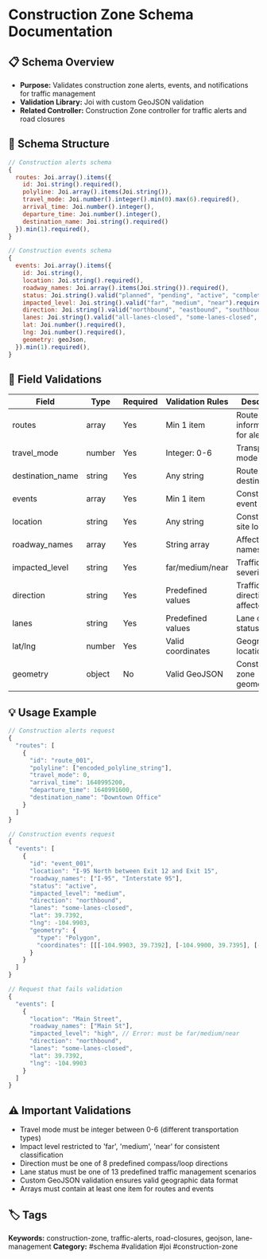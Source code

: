 # Construction Zone Schema Documentation

## 📋 Schema Overview
- **Purpose:** Validates construction zone alerts, events, and notifications for traffic management
- **Validation Library:** Joi with custom GeoJSON validation
- **Related Controller:** Construction Zone controller for traffic alerts and road closures

## 🔧 Schema Structure
```javascript
// Construction alerts schema
{
  routes: Joi.array().items({
    id: Joi.string().required(),
    polyline: Joi.array().items(Joi.string()),
    travel_mode: Joi.number().integer().min(0).max(6).required(),
    arrival_time: Joi.number().integer(),
    departure_time: Joi.number().integer(),
    destination_name: Joi.string().required()
  }).min(1).required(),
}

// Construction events schema
{
  events: Joi.array().items({
    id: Joi.string(),
    location: Joi.string().required(),
    roadway_names: Joi.array().items(Joi.string()).required(),
    status: Joi.string().valid("planned", "pending", "active", "completed", "cancelled"),
    impacted_level: Joi.string().valid("far", "medium", "near").required(),
    direction: Joi.string().valid("northbound", "eastbound", "southbound", "westbound", "undefined", "unknown", "inner-loop", "outer-loop").required(),
    lanes: Joi.string().valid("all-lanes-closed", "some-lanes-closed", "all-lanes-open", "alternating-one-way", "some-lanes-closed-merge-left", "some-lanes-closed-merge-right", "all-lanes-open-shift-left", "all-lanes-open-shift-right", "some-lanes-closed-split", "flagging", "temporary-traffic-signal", "unknown").required(),
    lat: Joi.number().required(),
    lng: Joi.number().required(),
    geometry: geoJson,
  }).min(1).required(),
}
```

## 📝 Field Validations
| Field | Type | Required | Validation Rules | Description |
|-------|------|----------|------------------|-------------|
| routes | array | Yes | Min 1 item | Route information for alerts |
| travel_mode | number | Yes | Integer: 0-6 | Transportation mode |
| destination_name | string | Yes | Any string | Route destination |
| events | array | Yes | Min 1 item | Construction event details |
| location | string | Yes | Any string | Construction site location |
| roadway_names | array | Yes | String array | Affected road names |
| impacted_level | string | Yes | far/medium/near | Traffic impact severity |
| direction | string | Yes | Predefined values | Traffic direction affected |
| lanes | string | Yes | Predefined values | Lane closure status |
| lat/lng | number | Yes | Valid coordinates | Geographic location |
| geometry | object | No | Valid GeoJSON | Construction zone geometry |

## 💡 Usage Example
```javascript
// Construction alerts request
{
  "routes": [
    {
      "id": "route_001",
      "polyline": ["encoded_polyline_string"],
      "travel_mode": 0,
      "arrival_time": 1640995200,
      "departure_time": 1640991600,
      "destination_name": "Downtown Office"
    }
  ]
}

// Construction events request
{
  "events": [
    {
      "id": "event_001",
      "location": "I-95 North between Exit 12 and Exit 15",
      "roadway_names": ["I-95", "Interstate 95"],
      "status": "active",
      "impacted_level": "medium",
      "direction": "northbound",
      "lanes": "some-lanes-closed",
      "lat": 39.7392,
      "lng": -104.9903,
      "geometry": {
        "type": "Polygon",
        "coordinates": [[[-104.9903, 39.7392], [-104.9900, 39.7395], [-104.9897, 39.7392], [-104.9903, 39.7392]]]
      }
    }
  ]
}

// Request that fails validation
{
  "events": [
    {
      "location": "Main Street",
      "roadway_names": ["Main St"],
      "impacted_level": "high", // Error: must be far/medium/near
      "direction": "northbound",
      "lanes": "some-lanes-closed",
      "lat": 39.7392,
      "lng": -104.9903
    }
  ]
}
```

## ⚠️ Important Validations
- Travel mode must be integer between 0-6 (different transportation types)
- Impact level restricted to 'far', 'medium', 'near' for consistent classification
- Direction must be one of 8 predefined compass/loop directions
- Lane status must be one of 13 predefined traffic management scenarios
- Custom GeoJSON validation ensures valid geographic data format
- Arrays must contain at least one item for routes and events

## 🏷️ Tags
**Keywords:** construction-zone, traffic-alerts, road-closures, geojson, lane-management
**Category:** #schema #validation #joi #construction-zone
